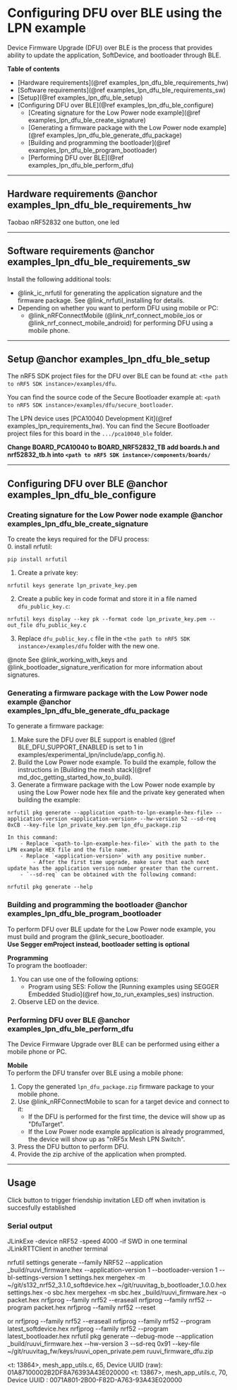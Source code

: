 # Configuring DFU over BLE using the LPN example

Device Firmware Upgrade (DFU) over BLE is the process that provides ability to update the application,
SoftDevice, and bootloader through BLE.


**Table of contents**
- [Hardware requirements](@ref examples_lpn_dfu_ble_requirements_hw)
- [Software requirements](@ref examples_lpn_dfu_ble_requirements_sw)
- [Setup](@ref examples_lpn_dfu_ble_setup)
- [Configuring DFU over BLE](@ref examples_lpn_dfu_ble_configure)
    - [Creating signature for the Low Power node example](@ref examples_lpn_dfu_ble_create_signature)
    - [Generating a firmware package with the Low Power node example](@ref examples_lpn_dfu_ble_generate_dfu_package)
    - [Building and programming the bootloader](@ref examples_lpn_dfu_ble_program_bootloader)
    - [Performing DFU over BLE](@ref examples_lpn_dfu_ble_perform_dfu)


---

## Hardware requirements @anchor examples_lpn_dfu_ble_requirements_hw

Taobao nRF52832 one button, one led

---

## Software requirements @anchor examples_lpn_dfu_ble_requirements_sw

Install the following additional tools:
- @link_ic_nrfutil for generating the application signature and the firmware package. See @link_nrfutil_installing
for details.
- Depending on whether you want to perform DFU using mobile or PC:
    - @link_nRFConnectMobile (@link_nrf_connect_mobile_ios or @link_nrf_connect_mobile_android) for performing DFU using a mobile phone.


---

## Setup @anchor examples_lpn_dfu_ble_setup

The nRF5 SDK project files for the DFU over BLE can be found at: `<the path to nRF5 SDK instance>/examples/dfu`.

You can find the source code of the Secure Bootloader example at: `<path to nRF5 SDK instance>/examples/dfu/secure_bootloader`.

The LPN device uses [PCA10040 Development Kit](@ref examples_lpn_requirements_hw).
 You can find the Secure Bootloader project files for this board in the `.../pca10040_ble` folder. 
 
 **Change BOARD_PCA10040 to BOARD_NRF52832_TB**
 **add boards.h and nrf52832_tb.h into `<path to nRF5 SDK instance>/components/boards/`**

---


## Configuring DFU over BLE @anchor examples_lpn_dfu_ble_configure


### Creating signature for the Low Power node example @anchor examples_lpn_dfu_ble_create_signature

To create the keys required for the DFU process:  
0. install nrfutil:
```
pip install nrfutil
```
1. Create a private key:
```
nrfutil keys generate lpn_private_key.pem
```
2. Create a public key in code format and store it in a file named `dfu_public_key.c`:
```
nrfutil keys display --key pk --format code lpn_private_key.pem --out_file dfu_public_key.c
```
3. Replace `dfu_public_key.c` file in the `<the path to nRF5 SDK instance>/examples/dfu` folder with the new one.

@note See @link_working_with_keys and @link_bootloader_signature_verification for more information about signatures.

### Generating a firmware package with the Low Power node example @anchor examples_lpn_dfu_ble_generate_dfu_package

To generate a firmware package:
1. Make sure the DFU over BLE support is enabled (@ref BLE_DFU_SUPPORT_ENABLED is set to 1
in examples/experimental_lpn/include/app_config.h).
2. Build the Low Power node example. To build the example, follow the instructions in
[Building the mesh stack](@ref md_doc_getting_started_how_to_build).
3. Generate a firmware package with the Low Power node example by using the
Low Power node hex file and the private key generated when building the example:
```
nrfutil pkg generate --application <path-to-lpn-example-hex-file> --application-version <application-version> --hw-version 52 --sd-req 0xCB --key-file lpn_private_key.pem lpn_dfu_package.zip
```
    In this command:
        - Replace `<path-to-lpn-example-hex-file>` with the path to the LPN example HEX file and the file name.
        - Replace `<application-version>` with any positive number.
            - After the first time upgrade, make sure that each next update has the application version number greater than the current.
        - `--sd-req` can be obtained with the following command:
```
nrfutil pkg generate --help
```


### Building and programming the bootloader @anchor examples_lpn_dfu_ble_program_bootloader

To perform DFU over BLE update for the Low Power node example, you must build and program the @link_secure_bootloader.  
**Use Segger emProject instead, bootloader setting is optional**


**Programming**<br>
To program the bootloader:
1. You can use one of the following options:
    - Program using SES: Follow the [Running examples using SEGGER Embedded Studio](@ref how_to_run_examples_ses)
    instruction.
2. Observe LED on the device. 

### Performing DFU over BLE @anchor examples_lpn_dfu_ble_perform_dfu

The Device Firmware Upgrade over BLE can be performed using either a mobile phone or PC.

**Mobile**<br>
To perform the DFU transfer over BLE using a mobile phone:
1. Copy the generated `lpn_dfu_package.zip` firmware package to your mobile phone.
2. Use @link_nRFConnectMobile to scan for a target device and connect to it:
    - If the DFU is performed for the first time, the device will show up as "DfuTarget".
    - If the Low Power node example application is already programmed, the device will show up as "nRF5x Mesh LPN Switch".
3. Press the DFU button to perform DFU.
4. Provide the zip archive of the application when prompted.


---

## Usage
Click button to trigger friendship invitation
LED off when invitation is succesfully established 

### Serial output
JLinkExe -device nRF52 -speed 4000 -if SWD     in one terminal
JLinkRTTClient               in another terminal


nrfutil settings generate --family NRF52 --application _build/ruuvi_firmware.hex --application-version 1 --bootloader-version 1 --bl-settings-version 1 settings.hex
mergehex -m ~/git/s132_nrf52_3.1.0_softdevice.hex ~/git/ruuvitag_b_bootloader_1.0.0.hex settings.hex -o sbc.hex
mergehex -m sbc.hex _build/ruuvi_firmware.hex -o packet.hex
nrfjprog --family nrf52 --eraseall
nrfjprog --family nrf52 --program packet.hex
nrfjprog --family nrf52 --reset

or 
nrfjprog --family nrf52 --eraseall
nrfjprog --family nrf52 --program latest_softdevice.hex
nrfjprog --family nrf52 --program latest_bootloader.hex
nrfutil pkg generate --debug-mode --application _build/ruuvi_firmware.hex --hw-version 3 --sd-req 0x91 --key-file ~/git/ruuvitag_fw/keys/ruuvi_open_private.pem ruuvi_firmware_dfu.zip

<t:      13864>, mesh_app_utils.c,   65, Device UUID (raw): 01A87100002B2DF8A76393A43E020000
<t:      13867>, mesh_app_utils.c,   70, Device UUID : 0071A801-2B00-F82D-A763-93A43E020000